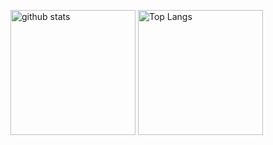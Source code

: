 <p align="left"> 
    <img alt="github stats" height="200px" src="https://github-readme-stats.vercel.app/api?username=yukiyamazaki&&count_private=true&theme=nightowl&show_icons=true" />
  <img alt="Top Langs" height="200px" src="https://github-readme-stats.vercel.app/api/top-langs/?username=yukiyamazaki&layout=compact&show_icons=true&theme=nightowl" />
</p>




<!--
**yukiyamazaki/yukiyamazaki** is a ✨ _special_ ✨ repository because its `README.md` (this file) appears on your GitHub profile.

Here are some ideas to get you started:

- 🔭 I’m currently working on ...
- 🌱 I’m currently learning ...
- 👯 I’m looking to collaborate on ...
- 🤔 I’m looking for help with ...
- 💬 Ask me about ...
- 📫 How to reach me: ...
- 😄 Pronouns: ...
- ⚡ Fun fact: ...
-->
